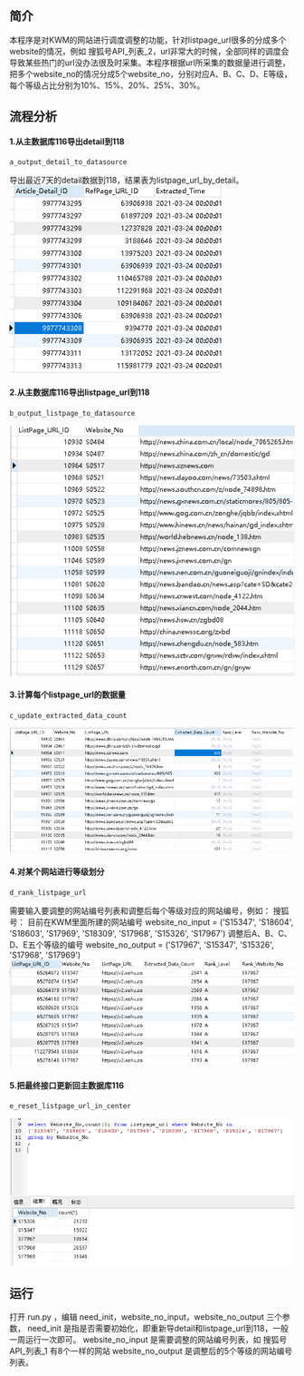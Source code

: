 ## 简介

本程序是对KWM的网站进行调度调整的功能，针对listpage_url很多的分成多个website的情况，例如 搜狐号API_列表_2，url非常大的时候，全部同样的调度会导致某些热门的url没办法很及时采集。本程序根据url所采集的数据量进行调整，把多个website_no的情况分成5个website_no，分别对应A、B、C、D、E等级，每个等级占比分别为10%、15%、20%、25%、30%。

## 流程分析

#### 1.从主数据库116导出detail到118

```
a_output_detail_to_datasource
```

导出最近7天的detail数据到118，结果表为listpage_url_by_detail。
![img_1.png](img/img_1.png)

#### 2.从主数据库116导出listpage_url到118

```
b_output_listpage_to_datasource
```
![img_2.png](img/img_2.png)

#### 3.计算每个listpage_url的数据量

```
c_update_extracted_data_count
```
![img_3.png](img/img_3.png)


#### 4.对某个网站进行等级划分

```
d_rank_listpage_url
```
需要输入要调整的网站编号列表和调整后每个等级对应的网站编号，例如：
搜狐号：
目前在KWM里面所建的网站编号
website_no_input = ('S15347', 'S18604', 'S18603', 'S17969', 'S18309', 'S17968', 'S15326', 'S17967')
调整后A、B、C、D、E五个等级的编号
website_no_output = ('S17967', 'S15347', 'S15326', 'S17968', 'S17969')
![img_4.png](img/img_4.png)


#### 5.把最终接口更新回主数据库116

```
e_reset_listpage_url_in_center
```
![img_5.png](img/img_5.png)

## 运行
打开 run.py ，编辑 need_init，website_no_input，website_no_output 三个参数，
need_init 是指是否需要初始化，即重新导detail和listpage_url到118，一般一周运行一次即可。
website_no_input 是需要调整的网站编号列表，如 搜狐号API_列表_1 有8个一样的网站
website_no_output 是调整后的5个等级的网站编号列表。